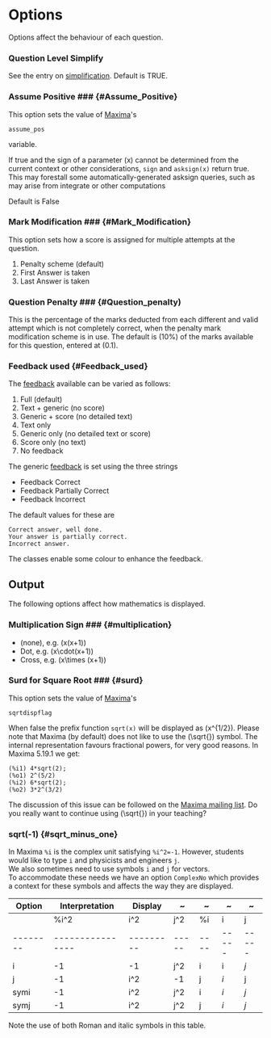 # Options

Options affect the behaviour of each question.  

### Question Level Simplify  ###

See the entry on [simplification](../CAS/Maxima.md#Simplification).  Default is TRUE.

### Assume Positive  ### {#Assume_Positive}

This option sets the value of [Maxima](../CAS/Maxima.md)'s
	
	assume_pos
 
variable.

If true and the sign of a parameter \(x\) cannot be determined from the current context or
other considerations, `sign` and `asksign(x)` return true. This may forestall some automatically-generated
asksign queries, such as may arise from integrate or other computations

Default is False

### Mark Modification  ### {#Mark_Modification}

This option sets how a score is assigned for multiple attempts at the question.

1. Penalty scheme (default)
2. First Answer is taken
3. Last Answer is taken

### Question Penalty ### {#Question_penalty)

This is the percentage of the marks deducted from each different and valid attempt which is not
completely correct, when the penalty mark modification scheme is in use. 
The default is \(10\%\) of the marks available for this question, entered at \(0.1\).

### Feedback used 			{#Feedback_used}

The [feedback](Feedback.md) available can be varied as follows:

1. Full (default)
2. Text + generic (no score)
3. Generic + score (no detailed text)
4. Text only
5. Generic only (no detailed text or score)
6. Score only (no text)
7. No feedback

The generic [feedback](Feedback.md) is set using the three strings

* Feedback Correct
* Feedback Partially Correct
* Feedback Incorrect

The default values for these are

	Correct answer, well done.
	Your answer is partially correct.
	Incorrect answer.

The classes enable some colour to enhance the feedback.

## Output  ##

The following options affect how mathematics is displayed.

### Multiplication Sign ### {#multiplication}

* (none), e.g. \(x(x+1)\)
* Dot, e.g. \(x\cdot(x+1)\)
* Cross, e.g. \(x\times (x+1)\)

### Surd for Square Root ### {#surd}

This option sets the value of [Maxima](../CAS/Maxima.md)'s
	
	sqrtdispflag

When false the prefix function `sqrt(x)` will be displayed as \(x^{1/2}\).
Please note that Maxima (by default) does not like to use the \(\sqrt{}\) symbol.
The internal representation favours fractional powers, for very good reasons.
In  Maxima 5.19.1 we get:

	(%i1) 4*sqrt(2);
	(%o1) 2^(5/2)
	(%i2) 6*sqrt(2);
	(%o2) 3*2^(3/2)

The discussion of this issue can be followed on the
[Maxima mailing list](http://www.math.utexas.edu/pipermail/maxima/2009/018460.html).
Do you really want to continue using \(\sqrt{}\) in your teaching?

### sqrt(-1)			{#sqrt_minus_one}

In Maxima `%i` is the complex unit satisfying `%i^2=-1`.  However, students would
like to type `i` and physicists and engineers `j`.  
We also sometimes need to use symbols `i` and `j` for vectors.  
To accommodate these needs we have an option `ComplexNo` which provides a context for these symbols
and affects the way they are displayed.

| Option   | Interpretation   | Display   | ~     | ~    | ~     | ~      
| -------- | ---------------- | --------- | ----- | ---- | ----- | ----- 
|          | %i^2             | i^2       | j^2   | %i   | i     | j     
| -------- | ---------------- | --------- | ----- | ---- | ----- | ----- 
| i        | -1               | -1        | j^2   | i    | i     | _j_   
| j        | -1               | i^2       | -1    | j    | _i_   | j     
| symi     | -1               | i^2       | j^2   | i    | _i_   | _j_   
| symj     | -1               | i^2       | j^2   | j    | _i_   | _j_   

Note the use of both Roman and italic symbols in this table.
